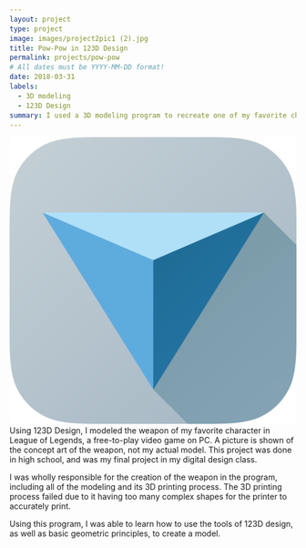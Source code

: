 ```yaml
---
layout: project
type: project
image: images/project2pic1 (2).jpg
title: Pow-Pow in 123D Design
permalink: projects/pow-pow
# All dates must be YYYY-MM-DD format!
date: 2018-03-31
labels:
  - 3D modeling
  - 123D Design
summary: I used a 3D modeling program to recreate one of my favorite characters weapons from a video game.
---
```

<img class="ui medium right floated rounded image" src="/images/autodesklogo.png">
Using 123D Design, I modeled the weapon of my favorite character in League of Legends, a free-to-play video game on PC. A picture is shown of the concept art of the weapon, not my actual model. This project was done in high school, and was my final project in my digital design class. 

I was wholly responsible for the creation of the weapon in the program, including all of the modeling and its 3D printing process. The 3D printing process failed due to it having too many complex shapes for the printer to accurately print. 

Using this program, I was able to learn how to use the tools of 123D design, as well as basic geometric principles, to create a model.

